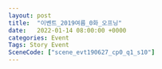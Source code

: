 ```yaml
---
layout: post
title:  "이벤트_2019여름_0화_오프닝"
date:   2022-01-14 08:00:00 +0000
categories: Event
Tags: Story Event
SceneCode: ["scene_evt190627_cp0_q1_s10"]
---
```

